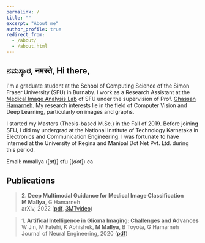 ```yaml
---
permalink: /
title: ""
excerpt: "About me"
author_profile: true
redirect_from: 
  - /about/
  - /about.html
---
```



ನಮಸ್ಕಾರ, नमस्ते, Hi there,
---

I'm a graduate student at the School of Computing Science of the Simon Fraser University (SFU) in Burnaby. I work as a Research Assistant at the [Medical Image Analysis Lab](https://www.medicalimageanalysis.com/) of SFU under the supervision of Prof. [Ghassan Hamarneh](https://scholar.google.com/citations?user=61DdlkAAAAAJ). My research interests lie in the field of Computer Vision and Deep Learning, particularly on images and graphs.

I started my Masters (Thesis-based M.Sc.) in the Fall of 2019. Before joining SFU, I did my undergrad at the National Institute of Technology Karnataka in Electronics and Communication Engineering. I was fortunate to have interned at the University of Regina and Manipal Dot Net Pvt. Ltd. during this period. 

<!-- Here's my [CV](https://drive.google.com/file/d/1Rg--6h9s2V9dd5wZNkomOUAA29ZV3pAq/view?usp=sharing).-->

Email: mmallya ([_at_)] sfu [(_dot_]) ca



Publications
---


> **2. Deep Multimodal Guidance for Medical Image Classification**  
> **M Mallya**, G Hamarneh  
> arXiv, 2022 ([pdf](https://arxiv.org/pdf/2203.05683.pdf), [3MTvideo](https://youtu.be/hy-haCkZsNo))  


> **1. Artifical Intelligence in Glioma Imaging: Challenges and Advances**  
> W Jin, M Fatehi, K Abhishek, **M Mallya**, B Toyota, G Hamarneh  
> Journal of Neural Engineering, 2020 ([pdf](https://iopscience.iop.org/article/10.1088/1741-2552/ab8131/pdf))  
